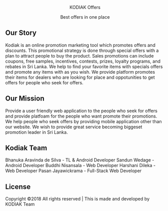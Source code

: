 <p align="center"><img src="">KODIAK Offers</p>

<p align="center">Best offers in one place</p>

## Our Story

Kodiak is an online promotion marketing tool which promotes offers and discounts. This promotional strategy is done through special offers with a plan to attract people to buy the product. Sales promotions can include coupons, free samples, incentives, contests, prizes, loyalty programs, and rebates in Sri Lanka. We help to find your favorite items with specials offers and promote any items with as you wish. We provide platform promotes their items for dealers who are looking for place and oppotunities to get offers for people who seek for offers.


## Our Mission

Provide a user friendly web application to the people who seek for offers and provide platfoam for the people who want promote their promotions. We help people who seek offers by providing mobile application other than our website. We wish to provide great service becoming biggeset promotion leader in Sri Lanka.


## Kodiak Team

Bhanuka Aravinda de Silva - TL &amp; Android Developer
Sandun Wedage - Android Developer
Buddhi Nisansala - Web Developer
Harshani Dileka - Web Developer
Pasan Jayawickrama - Full-Stack Web Developer


## License

Copyright &copy;2018 All rights reserved | This is made and developed by KODIAK Team
